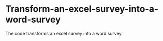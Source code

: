 # Transform-an-excel-survey-into-a-word-survey
The code transforms an excel survey into a word survey.

